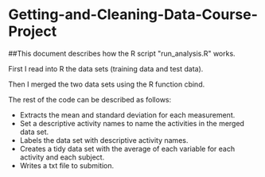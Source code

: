 Getting-and-Cleaning-Data-Course-Project
========================================


##This document describes how the R script "run_analysis.R" works.


First I read into R the data sets (training data and test data).

Then I merged the two data sets using the R function cbind.

The rest of the code can be described as follows:

* Extracts the mean and standard deviation for each measurement.
* Set a descriptive activity names to name the activities in the merged data set.
* Labels the data set with descriptive activity names.
* Creates a tidy data set with the average of each variable for each activity and each subject.
* Writes a txt file to submition.
